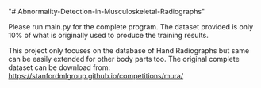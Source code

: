 "# Abnormality-Detection-in-Musculoskeletal-Radiographs" 

Please run main.py for the complete program.
The dataset provided is only 10% of what is originally used to produce the training results.

This project only focuses on the database of Hand Radiographs but same can be easily extended for other body parts too.
The original complete dataset can be download from: https://stanfordmlgroup.github.io/competitions/mura/
